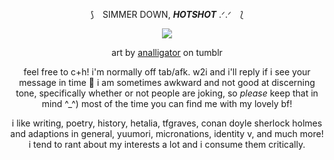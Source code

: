 <div align="center">

⟆ ⠀SIMMER DOWN, ***HOTSHOT*** .ᐟ.ᐟ ⠀⟅

![](https://i.imgur.com/Rh5AoNO.png)

art by [analligator](https://www.tumblr.com/analligatorr/676908344693456896/happy-belated-birthday-sunshine) on tumblr


feel free to c+h! i'm normally off tab/afk. w2i and i'll reply if i see your message in time 🤍 i am sometimes awkward and not good at discerning tone, specifically whether or not people are joking, so *please* keep that in mind ^_^) most of the time you can find me with my lovely bf!

i like writing, poetry, history, hetalia, tfgraves, conan doyle sherlock holmes and adaptions in general, yuumori, micronations, identity v, and much more! i tend to rant about my interests a lot and i consume them critically.
